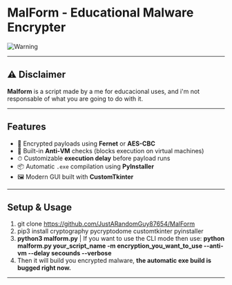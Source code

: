# MalForm - Educational Malware Encrypter

![Warning](https://img.shields.io/badge/Warning-Educational%20Use%20Only-red)

---

## ⚠️ Disclaimer

**Malform** is a script made by a me for educacional uses, and i'm not responsable of what you are going to do with it.

---

## Features

- 🔐 Encrypted payloads using **Fernet** or **AES-CBC**
- 🧪 Built-in **Anti‑VM** checks (blocks execution on virtual machines)
- ⏱ Customizable **execution delay** before payload runs
- 📦 Automatic `.exe` compilation using **PyInstaller**
- 🖼️ Modern GUI built with **CustomTkinter**

---

## Setup & Usage

1. git clone https://github.com/JustARandomGuy87654/MalForm
2. pip3 install cryptography pycryptodome customtkinter pyinstaller
3. **python3 malform.py** | If you want to use the CLI mode then use: **python malform.py your_script_name -m encryption_you_want_to_use --anti-vm --delay secounds --verbose**
4. Then it will build you encrypted malware, **the automatic exe build is bugged right now.**

---
